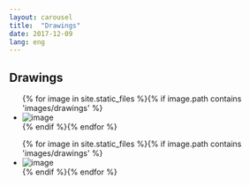 ```yaml
---
layout: carousel
title:  "Drawings"
date: 2017-12-09
lang: eng
---
```

<h2>Drawings</h2>
<div id="slider" class="flexslider">
    <ul class="slides"> 
{% for image in site.static_files %}{% if image.path contains 'images/drawings' %}
    <li>
        <img src="{{ site.baseurl }}{{ image.path }}" style="max-height:500px;width: auto;" alt="image" />
    </li>
{% endif %}{% endfor %}
    </ul>
</div>

<div id="carousel" class="flexslider">
    <ul class="slides"> 
{% for image in site.static_files %}{% if image.path contains 'images/drawings' %}
    <li>
        <img src="{{ site.baseurl }}{{ image.path }}" style="max-height:150px;object-fit: cover;" alt="image" />
    </li>
{% endif %}{% endfor %}
    </ul>
</div>